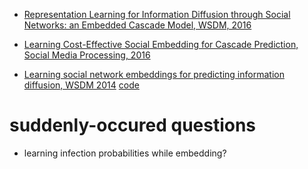 - [Representation Learning for Information Diffusion through Social Networks: an Embedded Cascade Model, WSDM, 2016](https://pdfs.semanticscholar.org/79db/418b4db4acbbb76608498a4839b7ec62af43.pdf)

- [Learning Cost-Effective Social Embedding for Cascade Prediction, Social Media Processing, 2016](https://link.springer.com/content/pdf/10.1007%2F978-981-10-2993-6_1.pdf)

- [Learning social network embeddings for predicting information diffusion, WSDM 2014](https://dl.acm.org/citation.cfm?id=2556216) [code](https://github.com/ludc/social_network_diffusion_embeddings)



# suddenly-occured questions

- learning infection probabilities while embedding?
